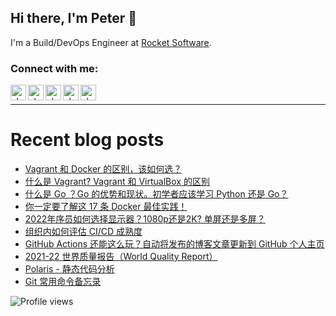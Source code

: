 ## Hi there, I'm Peter 👋

I'm a Build/DevOps Engineer at [Rocket Software](https://www.rocketsoftware.com).

### Connect with me:

[<img align="left" alt="shenxianpeng | Blogger" width="25px" src="https://cdn1.iconfinder.com/data/icons/logotypes/32/blogger-256.png" />][blogger]
[<img align="left" alt="shenxianpeng | ZhiHu" width="25px" src="https://cdn4.iconfinder.com/data/icons/chinas-social-share-icons/256/cssi_zhihu-256.png" />][zhihu]
[<img align="left" alt="shenxianpeng | Wechat" width="25px" src="https://cdn2.iconfinder.com/data/icons/social-media-applications/64/social_media_applications_9-wechat-256.png" />][wechat]
[<img align="left" alt="shenxianpeng | LinkedIn" width="25px" src="https://cdn4.iconfinder.com/data/icons/social-media-flat-7/64/Social-media_LinkedIn-256.png" />][linkedin]
[<img align="left" alt="shenxianpeng | Gmail" width="25px" src="https://img.icons8.com/external-justicon-flat-justicon/64/000000/external-gmail-social-media-justicon-flat-justicon.png" />][gmail]

<br>

<!-- <img align="left" alt="shenxianpeng | WeChat" width="135px" src="https://github.com/shenxianpeng/blog/blob/master/source/about/index/qrcode.jpg" />
 -->

---

# Recent blog posts

<!-- BLOG-POST-LIST:START -->
- [Vagrant 和 Docker 的区别，该如何选？](https://shenxianpeng.github.io/2022/01/vagrant-vs-docker/)
- [什么是 Vagrant? Vagrant 和 VirtualBox 的区别](https://shenxianpeng.github.io/2022/01/vagrant/)
- [什么是 Go ？Go 的优势和现状。初学者应该学习 Python 还是 Go？](https://shenxianpeng.github.io/2022/01/what-is-go/)
- [你一定要了解这 17 条 Docker 最佳实践！](https://shenxianpeng.github.io/2022/01/docker-best-practice/)
- [2022年序员如何选择显示器？1080p还是2K? 单屏还是多屏？](https://shenxianpeng.github.io/2021/12/choose-monitor/)
- [组织内如何评估 CI/CD 成熟度](https://shenxianpeng.github.io/2021/12/cicd-assessment/)
- [GitHub Actions 还能这么玩？自动将发布的博客文章更新到 GitHub 个人主页](https://shenxianpeng.github.io/2021/11/special-repository/)
- [2021-22 世界质量报告（World Quality Report）](https://shenxianpeng.github.io/2021/11/world-quality-report/)
- [Polaris - 静态代码分析](https://shenxianpeng.github.io/2021/10/what-is-polaris/)
- [Git 常用命令备忘录](https://shenxianpeng.github.io/2021/10/git-cheatsheet/)
<!-- BLOG-POST-LIST:END -->

[blogger]: https://shenxianpeng.github.io/
[zhihu]: https://www.zhihu.com/people/shenxianpeng
[wechat]: http://mp.weixin.qq.com/profile?src=3&timestamp=1636449668&ver=1&signature=mWc-OIPct-8wSKUXsur7QPDlIvIE*B70DUninRKnMcS4yQGuJj7JEaK-FxzsHGdVbK4yX8PvY60*a0iEEj7Njw==
<!-- [wechat]: http://mp.weixin.qq.com/mp/getmasssendmsg?__biz=MzU2NjE2MDY0MA==#wechat_webview_type=1&wechat_redirect -->
[linkedin]: https://www.linkedin.com/in/xianpeng-shen/
[gmail]: mailto:xianpeng.shen@gmail.com

 ![Profile views](https://gpvc.arturio.dev/shenxianpeng)

<!-- **shenxianpeng/shenxianpeng** is a ✨ _special_ ✨ repository because its `README.md` (this file) appears on your GitHub profile.

Here are some ideas to get you started:

- 🔭 I’m currently working on ...
- 🌱 I’m currently learning ...
- 👯 I’m looking to collaborate on ...
- 🤔 I’m looking for help with ...
- 💬 Ask me about ...
- 📫 How to reach me: ...
- 😄 Pronouns: ...
- ⚡ Fun fact: ...

[![GitHub Streak](https://github-readme-streak-stats.herokuapp.com/?user=shenxianpeng&theme=dark)](https://git.io/streak-stats)

 -->
